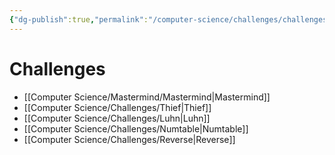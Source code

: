 ```yaml
---
{"dg-publish":true,"permalink":"/computer-science/challenges/challenges/","dgHomeLink":true,"dgPassFrontmatter":false}
---
```


# Challenges
- [[Computer Science/Mastermind/Mastermind|Mastermind]]
- [[Computer Science/Challenges/Thief|Thief]]
- [[Computer Science/Challenges/Luhn|Luhn]]
- [[Computer Science/Challenges/Numtable|Numtable]]
- [[Computer Science/Challenges/Reverse|Reverse]]